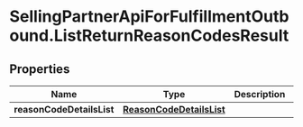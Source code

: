 # SellingPartnerApiForFulfillmentOutbound.ListReturnReasonCodesResult

## Properties
Name | Type | Description | Notes
------------ | ------------- | ------------- | -------------
**reasonCodeDetailsList** | [**ReasonCodeDetailsList**](ReasonCodeDetailsList.md) |  | [optional] 
